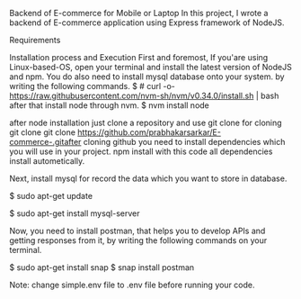 Backend of E-commerce for Mobile or Laptop
In this project, I wrote a backend of E-commerce application using Express framework of NodeJS.

Requirements

Installation process and Execution First and foremost, If you'are using Linux-based-OS, open your terminal and install the latest version of NodeJS and npm. You do also need to install mysql database onto your system. by writing the following commands. $ # curl -o- https://raw.githubusercontent.com/nvm-sh/nvm/v0.34.0/install.sh | bash after that install node through nvm. $ nvm install node

after node installation just clone a repository and use git clone for cloning git clone git clone https://github.com/prabhakarsarkar/E-commerce-.gitafter cloning github you need to install dependencies which you will use in your project. npm install with this code all dependencies install autometically.

Next, install mysql for record the data which you want to store in database.

$ sudo apt-get update

$ sudo apt-get install mysql-server

Now, you need to install postman, that helps you to develop APIs and getting responses from it, by writing the following commands on your terminal.

$ sudo apt-get install snap $ snap install postman

Note: change simple.env file to .env file before running your code.
